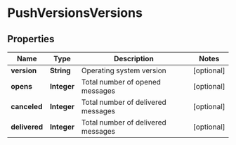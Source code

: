 

# PushVersionsVersions

## Properties

Name | Type | Description | Notes
------------ | ------------- | ------------- | -------------
**version** | **String** | Operating system version |  [optional]
**opens** | **Integer** | Total number of opened messages |  [optional]
**canceled** | **Integer** | Total number of delivered messages |  [optional]
**delivered** | **Integer** | Total number of delivered messages |  [optional]



